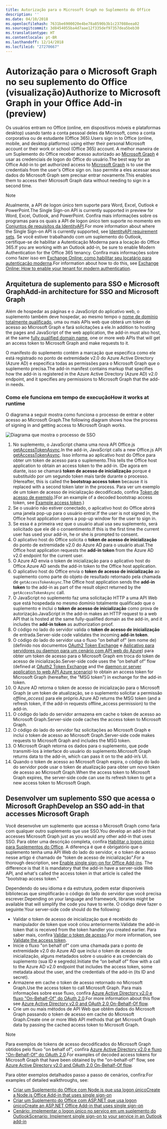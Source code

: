 ```yaml
---
title: Autorização para o Microsoft Graph no Suplemento do Office
description: ''
ms.date: 04/10/2018
ms.openlocfilehash: 7631be6900020e4be78a8590b3b1c237088eea02
ms.sourcegitcommit: 3d8454055ba4d7aae12f335def97357dea5beb30
ms.translationtype: HT
ms.contentlocale: pt-BR
ms.lasthandoff: 12/14/2018
ms.locfileid: "27270667"
---
```

# <a name="authorize-to-microsoft-graph-in-your-office-add-in-preview"></a><span data-ttu-id="38a2d-102">Autorização para o Microsoft Graph no seu suplemento do Office (visualização)</span><span class="sxs-lookup"><span data-stu-id="38a2d-102">Authorize to Microsoft Graph in your Office Add-in (preview)</span></span>

<span data-ttu-id="38a2d-103">Os usuários entram no Office (online, em dispositivos móveis e plataformas desktop) usando tanto a conta pessoal deles da Microsoft, como a conta corporativa ou de estudante (Office 365).</span><span class="sxs-lookup"><span data-stu-id="38a2d-103">Users sign in to Office (online, mobile, and desktop platforms) using either their personal Microsoft account or their work or school (Office 365) account.</span></span> <span data-ttu-id="38a2d-104">A melhor maneira de um Suplemento do Office receber acesso autorizado ao [Microsoft Graph](https://developer.microsoft.com/graph/docs) é usar as credenciais de logon do Office do usuário.</span><span class="sxs-lookup"><span data-stu-id="38a2d-104">The best way for an Office Add-in to get authorized access to [Microsoft Graph](https://developer.microsoft.com/graph/docs) is to use the credentials from the user's Office sign on.</span></span> <span data-ttu-id="38a2d-105">Isso permite a eles acessar seus dados do Microsoft Graph sem precisar entrar novamente.</span><span class="sxs-lookup"><span data-stu-id="38a2d-105">This enables them to access their Microsoft Graph data without needing to sign in a second time.</span></span> 

> [!NOTE]
> <span data-ttu-id="38a2d-106">Atualmente, a API de logon único tem suporte para Word, Excel, Outlook e PowerPoint.</span><span class="sxs-lookup"><span data-stu-id="38a2d-106">The Single Sign-on API is currently supported in preview for Word, Excel, Outlook, and PowerPoint.</span></span> <span data-ttu-id="38a2d-107">Confira mais informações sobre os programas para os quais a API de logon único tem suporte no momento em [Conjuntos de requisitos da IdentityAPI](https://docs.microsoft.com/office/dev/add-ins/reference/requirement-sets/identity-api-requirement-sets?view=office-js).</span><span class="sxs-lookup"><span data-stu-id="38a2d-107">For more information about where the Single Sign-on API is currently supported, see [IdentityAPI requirement sets](https://docs.microsoft.com/office/dev/add-ins/reference/requirement-sets/identity-api-requirement-sets?view=office-js).</span></span>
> <span data-ttu-id="38a2d-108">Se você estiver trabalhando com um suplemento do Outlook, certifique-se de habilitar a Autenticação Moderna para a locação do Office 365.</span><span class="sxs-lookup"><span data-stu-id="38a2d-108">If you are working with an Outlook add-in, be sure to enable Modern Authentication for the Office 365 tenancy.</span></span> <span data-ttu-id="38a2d-109">Confira mais informações sobre como fazer isso em [Exchange Online: como habilitar seu locatário para autenticação moderna](https://social.technet.microsoft.com/wiki/contents/articles/32711.exchange-online-how-to-enable-your-tenant-for-modern-authentication.aspx).</span><span class="sxs-lookup"><span data-stu-id="38a2d-109">For information about how to do this, see [Exchange Online: How to enable your tenant for modern authentication](https://social.technet.microsoft.com/wiki/contents/articles/32711.exchange-online-how-to-enable-your-tenant-for-modern-authentication.aspx).</span></span>

## <a name="add-in-architecture-for-sso-and-microsoft-graph"></a><span data-ttu-id="38a2d-110">Arquitetura de suplemento para SSO e Microsoft Graph</span><span class="sxs-lookup"><span data-stu-id="38a2d-110">Add-in architecture for SSO and Microsoft Graph</span></span>

<span data-ttu-id="38a2d-111">Além de hospedar as páginas e o JavaScript do aplicativo web, o suplemento também deve hospedar, ao mesmo tempo o [nome de domínio totalmente qualificado](https://docs.microsoft.com/windows/desktop/DNS/f-gly#_dns_fully_qualified_domain_name_fqdn__gly), uma ou mais APIs web que obterá um token de acesso ao Microsoft Graph e fará solicitações a ele.</span><span class="sxs-lookup"><span data-stu-id="38a2d-111">In addition to hosting the pages and JavaScript of the web application, the add-in must also host, at the same [fully qualified domain name](https://docs.microsoft.com/windows/desktop/DNS/f-gly#_dns_fully_qualified_domain_name_fqdn__gly), one or more web APIs that will get an access token to Microsoft Graph and make requests to it.</span></span>

<span data-ttu-id="38a2d-112">O manifesto do suplemento contém a marcação que especifica como ele está registrado no ponto de extremidade v2.0 do Azure Active Directory (Azure AD) e especifica todas as permissões para o Microsoft Graph que o suplemento precisa.</span><span class="sxs-lookup"><span data-stu-id="38a2d-112">The add-in manifest contains markup that specifies how the add-in is registered in the Azure Active Directory (Azure AD) v2.0 endpoint, and it specifies any permissions to Microsoft Graph that the add-in needs.</span></span>

### <a name="how-it-works-at-runtime"></a><span data-ttu-id="38a2d-113">Como ele funciona em tempo de execução</span><span class="sxs-lookup"><span data-stu-id="38a2d-113">How it works at runtime</span></span>

<span data-ttu-id="38a2d-114">O diagrama a seguir mostra como funciona o processo de entrar e obter acesso ao Microsoft Graph.</span><span class="sxs-lookup"><span data-stu-id="38a2d-114">The following diagram shows how the process of signing in and getting access to Microsoft Graph works.</span></span>

![Diagrama que mostra o processo de SSO](../images/sso-access-to-microsoft-graph.png)

1. <span data-ttu-id="38a2d-116">No suplemento, o JavaScript chama uma nova API Office.js [getAccessTokenAsync](https://docs.microsoft.com/office/dev/add-ins/develop/sso-in-office-add-ins#sso-api-reference).</span><span class="sxs-lookup"><span data-stu-id="38a2d-116">In the add-in, JavaScript calls a new Office.js API [getAccessTokenAsync](https://docs.microsoft.com/office/dev/add-ins/develop/sso-in-office-add-ins#sso-api-reference).</span></span> <span data-ttu-id="38a2d-117">Isso informa ao aplicativo host do Office para obter um token de acesso para o suplemento.</span><span class="sxs-lookup"><span data-stu-id="38a2d-117">This tells the Office host application to obtain an access token to the add-in.</span></span> <span data-ttu-id="38a2d-118">(De agora em diante, isso se chamará **token de acesso de inicialização** porque é substituído por um segundo token mais tarde durante o processo.</span><span class="sxs-lookup"><span data-stu-id="38a2d-118">(Hereafter, this is called the **bootstrap access token** because it is replaced with a second token later in the process.</span></span> <span data-ttu-id="38a2d-119">Para ver um exemplo de um token de acesso de inicialização decodificado, confira [Token de acesso de exemplo](sso-in-office-add-ins.md#example-access-token).)</span><span class="sxs-lookup"><span data-stu-id="38a2d-119">For an example of a decoded bootstrap access token, see [Example access token](sso-in-office-add-ins.md#example-access-token).)</span></span>
1. <span data-ttu-id="38a2d-120">Se o usuário não estiver conectado, o aplicativo host do Office abrirá uma janela pop-up para o usuário entrar.</span><span class="sxs-lookup"><span data-stu-id="38a2d-120">If the user is not signed in, the Office host application opens a pop-up window for the user to sign in.</span></span>
1. <span data-ttu-id="38a2d-121">Se essa é a primeira vez que o usuário atual usa seu suplemento, será solicitado que ele dê o consentimento.</span><span class="sxs-lookup"><span data-stu-id="38a2d-121">If this is the first time the current user has used your add-in, he or she is prompted to consent.</span></span>
1. <span data-ttu-id="38a2d-122">O aplicativo host do Office solicita o **token de acesso de inicialização** do ponto de extremidade v2.0 do Azure AD para o usuário atual.</span><span class="sxs-lookup"><span data-stu-id="38a2d-122">The Office host application requests the **add-in token** from the Azure AD v2.0 endpoint for the current user.</span></span>
1. <span data-ttu-id="38a2d-123">O Azure AD envia o token de inicialização para o aplicativo host do Office.</span><span class="sxs-lookup"><span data-stu-id="38a2d-123">Azure AD sends the add-in token to the Office host application.</span></span>
1. <span data-ttu-id="38a2d-124">O aplicativo host do Office envia o **token de acesso de inicialização** ao suplemento como parte do objeto de resultado retornado pela chamada de `getAccessTokenAsync`.</span><span class="sxs-lookup"><span data-stu-id="38a2d-124">The Office host application sends the **add-in token** to the add-in as part of the result object returned by the `getAccessTokenAsync` call.</span></span>
1. <span data-ttu-id="38a2d-125">O JavaScript no suplemento faz uma solicitação HTTP a uma API Web que está hospedada no mesmo domínio totalmente qualificado que o suplemento e inclui o **token de acesso de inicialização** como prova de autorização.</span><span class="sxs-lookup"><span data-stu-id="38a2d-125">JavaScript in the add-in makes an HTTP request to a web API that is hosted at the same fully-qualified domain as the add-in, and it includes the **add-in token** as authorization proof.</span></span>  
1. <span data-ttu-id="38a2d-126">O código no lado do servidor valida o **token de acesso de inicialização** de entrada.</span><span class="sxs-lookup"><span data-stu-id="38a2d-126">Server-side code validates the incoming **add-in token**.</span></span>
1. <span data-ttu-id="38a2d-127">O código do lado do servidor usa o fluxo "on behalf of" (em nome de) (definido nos documentos [OAuth2 Token Exchange](https://tools.ietf.org/html/draft-ietf-oauth-token-exchange-02) e [Aplicativo para servidores ou daemon para um cenário com API web do Azure](https://docs.microsoft.com/azure/active-directory/develop/active-directory-authentication-scenarios)) para obter um token de acesso para o Microsoft Graph em troca do token de acesso de inicialização.</span><span class="sxs-lookup"><span data-stu-id="38a2d-127">Server-side code uses the “on behalf of” flow (defined at [OAuth2 Token Exchange](https://tools.ietf.org/html/draft-ietf-oauth-token-exchange-02) and the [daemon or server application to web API Azure scenario](https://docs.microsoft.com/azure/active-directory/develop/active-directory-authentication-scenarios)) to obtain an access token for Microsoft Graph (hereafter, the "MSG token") in exchange for the add-in token.</span></span>
1. <span data-ttu-id="38a2d-128">O Azure AD retorna o token de acesso de inicialização para o Microsoft Graph (e um token de atualização, se o suplemento solicitar a permissão *offline_access*) para ele próprio.</span><span class="sxs-lookup"><span data-stu-id="38a2d-128">Azure AD returns the MSG token (and a refresh token, if the add-in requests offline_access permission) to the add-in.</span></span>
1. <span data-ttu-id="38a2d-129">O código do lado do servidor armazena em cache o token de acesso ao Microsoft Graph.</span><span class="sxs-lookup"><span data-stu-id="38a2d-129">Server-side code caches the access token to Microsoft Graph.</span></span>
1. <span data-ttu-id="38a2d-130">O código do lado do servidor faz solicitações ao Microsoft Graph e inclui o token de acesso ao Microsoft Graph.</span><span class="sxs-lookup"><span data-stu-id="38a2d-130">Server-side code makes requests to Microsoft Graph and includes the MSG token.</span></span>
1. <span data-ttu-id="38a2d-131">O Microsoft Graph retorna os dados para o suplemento, que pode transmiti-los à interface do usuário do suplemento.</span><span class="sxs-lookup"><span data-stu-id="38a2d-131">Microsoft Graph returns data to the add-in, which can pass it on to the add-in’s UI.</span></span>
1. <span data-ttu-id="38a2d-132">Quando o token de acesso ao Microsoft Graph expira, o código do lado do servidor pode usar o token de atualização para obter um novo token de acesso ao Microsoft Graph.</span><span class="sxs-lookup"><span data-stu-id="38a2d-132">When the access token to Microsoft Graph expires, the server-side code can use its refresh token to get a new access token to Microsoft Graph.</span></span>

## <a name="develop-an-sso-add-in-that-accesses-microsoft-graph"></a><span data-ttu-id="38a2d-133">Desenvolver um suplemento SSO que acessa o Microsoft Graph</span><span class="sxs-lookup"><span data-stu-id="38a2d-133">Develop an SSO add-in that accesses Microsoft Graph</span></span>

<span data-ttu-id="38a2d-134">Você desenvolve um suplemento que acessa o Microsoft Graph como faria com qualquer outro suplemento que use SSO.</span><span class="sxs-lookup"><span data-stu-id="38a2d-134">You develop an add-in that accesses Microsoft Graph just as you would any other add-in that uses SSO.</span></span> <span data-ttu-id="38a2d-135">Para obter uma descrição completa, confira [Habilitar o logon único para Suplementos do Office](https://docs.microsoft.com/office/dev/add-ins/develop/sso-in-office-add-ins). A diferença é que é obrigatório que o suplemento tenha uma API Web do lado do servidor, e o token de acesso nesse artigo é chamado de "token de acesso de inicialização".</span><span class="sxs-lookup"><span data-stu-id="38a2d-135">For a thorough description, see [Enable single sign-on for Office Add-ins](https://docs.microsoft.com/office/dev/add-ins/develop/sso-in-office-add-ins). The difference is that it is mandatory that the add-in have a server-side Web API, and what's called the access token in that article is called the "bootstrap access token."</span></span> 

<span data-ttu-id="38a2d-136">Dependendo do seu idioma e da estrutura, podem estar disponíveis bibliotecas que simplificarão o código do lado do servidor que você precisa escrever.</span><span class="sxs-lookup"><span data-stu-id="38a2d-136">Depending on your language and framework, libraries might be available that will simplify the code you have to write.</span></span> <span data-ttu-id="38a2d-137">O código deve fazer o seguinte:</span><span class="sxs-lookup"><span data-stu-id="38a2d-137">Your server-side code should do the following:</span></span>

* <span data-ttu-id="38a2d-138">Validar o token de acesso de inicialização que é recebido do manipulador de token que você criou anteriormente.</span><span class="sxs-lookup"><span data-stu-id="38a2d-138">Validate the add-in token that is received from the token handler you created earlier.</span></span> <span data-ttu-id="38a2d-139">Para saber mais, confira [Validar o token de acesso](sso-in-office-add-ins.md#validate-the-access-token).</span><span class="sxs-lookup"><span data-stu-id="38a2d-139">For more information, see [Validate the access token](sso-in-office-add-ins.md#validate-the-access-token).</span></span> 
* <span data-ttu-id="38a2d-140">Inicie o fluxo "on behalf of" com uma chamada para o ponto de extremidade v2.0 do Azure AD que inclui o token de acesso de inicialização, alguns metadados sobre o usuário e as credenciais do suplemento (sua ID e segredo).</span><span class="sxs-lookup"><span data-stu-id="38a2d-140">Initiate the “on behalf of” flow with a call to the Azure AD v2.0 endpoint that includes the access token, some metadata about the user, and the credentials of the add-in (its ID and secret).</span></span>
* <span data-ttu-id="38a2d-141">Armazene em cache o token de acesso retornado no Microsoft Graph.</span><span class="sxs-lookup"><span data-stu-id="38a2d-141">Use the access token to call Microsoft Graph.</span></span> <span data-ttu-id="38a2d-142">Para mais informações sobre esse fluxo, confira [Azure Active Directory v2.0 e fluxo "On-Behalf-Of" do OAuth 2.0](https://docs.microsoft.com/azure/active-directory/develop/active-directory-v2-protocols-oauth-on-behalf-of).</span><span class="sxs-lookup"><span data-stu-id="38a2d-142">For more information about this flow see [Azure Active Directory v2.0 and OAuth 2.0 On-Behalf-Of flow](https://docs.microsoft.com/azure/active-directory/develop/active-directory-v2-protocols-oauth-on-behalf-of).</span></span>
* <span data-ttu-id="38a2d-143">Crie um ou mais métodos de API Web que obtêm dados do Microsoft Graph passando o token de acesso em cache do Microsoft Graph.</span><span class="sxs-lookup"><span data-stu-id="38a2d-143">Create one or more Web API methods that get Microsoft Graph data by passing the cached access token to Microsoft Graph.</span></span>

> [!NOTE]
> <span data-ttu-id="38a2d-144">Para exemplos de tokens de acesso decodificados do Microsoft Graph obtidos pelo fluxo "on behalf of", confira [Azure Active Directory v2.0 e fluxo "On-Behalf-Of" do OAuth 2.0](https://docs.microsoft.com/azure/active-directory/develop/active-directory-v2-protocols-oauth-on-behalf-of).</span><span class="sxs-lookup"><span data-stu-id="38a2d-144">For examples of decoded access tokens for Microsoft Graph that have been obtained by the "on-behalf-of" flow, see [Azure Active Directory v2.0 and OAuth 2.0 On-Behalf-Of flow](https://docs.microsoft.com/azure/active-directory/develop/active-directory-v2-protocols-oauth-on-behalf-of).</span></span>

<span data-ttu-id="38a2d-145">Para obter exemplos detalhados passo a passo de cenários, confira:</span><span class="sxs-lookup"><span data-stu-id="38a2d-145">For examples of detailed walkthroughs, see:</span></span>

* [<span data-ttu-id="38a2d-146">Criar um Suplemento do Office com Node.js que usa logon único</span><span class="sxs-lookup"><span data-stu-id="38a2d-146">Create a Node.js Office Add-in that uses single sign-on</span></span>](create-sso-office-add-ins-nodejs.md)
* [<span data-ttu-id="38a2d-147">Criar um Suplemento do Office com ASP.NET que usa logon único</span><span class="sxs-lookup"><span data-stu-id="38a2d-147">Create an ASP.NET Office Add-in that uses single sign-on</span></span>](create-sso-office-add-ins-aspnet.md)
* [<span data-ttu-id="38a2d-148">Cenário: implementar o logon único no serviço em um suplemento do Outlook</span><span class="sxs-lookup"><span data-stu-id="38a2d-148">Scenario: Implement single sign-on to your service in an Outlook add-in</span></span>](https://docs.microsoft.com/outlook/add-ins/implement-sso-in-outlook-add-in)



